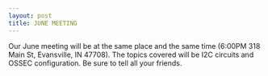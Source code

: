 ```yaml
---
layout: post
title: JUNE MEETING
---
```


Our June meeting will be at the same place and the same time (6:00PM 318 Main St, Evansville, IN 47708).  The topics covered will be I2C circuits and OSSEC configuration.  Be sure to tell all your friends.
